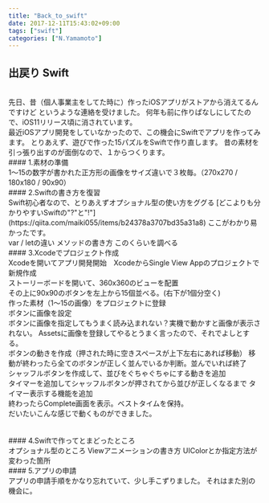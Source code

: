 ```yaml
---
title: "Back_to_swift"
date: 2017-12-11T15:43:02+09:00
tags: ["swift"]
categories: ["N.Yamamoto"]
---
```


## 出戻り Swift

<br />
先日、昔（個人事業主をしてた時に）作ったiOSアプリがストアから消えてるんですけど  
というような連絡を受けました。  
何年も前に作りぱなしにしてたので、iOS11リリース頃に消されています。  
<br />
最近iOSアプリ開発をしていなかったので、この機会にSwiftでアプリを作ってみます。  
とりあえず、遊びで作った15パズルをSwiftで作り直します。  
昔の素材を引っ張り出すのが面倒なので、１からつくります。  
<br />
#### 1.素材の準備
<br />
1〜15の数字が書かれた正方形の画像をサイズ違いで３枚毎。（270x270 / 180x180 / 90x90）  
<br />
#### 2.Swiftの書き方を復習
<br />
Swift初心者なので、とりあえずオプショナル型の使い方をググる  
[どこよりも分かりやすいSwiftの"?"と"!"](https://qiita.com/maiki055/items/b24378a3707bd35a31a8)  
ここがわかり易かったです。  
<br />
var / letの違い  
メソッドの書き方  
このくらいを調べる  
<br />
#### 3.Xcodeでプロジェクト作成
<br />
Xcodeを開いてアプリ開発開始　XcodeからSingle View Appのプロジェクトで新規作成  
<br />
ストーリーボードを開いて、360x360のビューを配置  
<br />
その上に90x90のボタンを左上から15個並べる。(右下が1個分空く)  
<br />
作った素材（1〜15の画像）をプロジェクトに登録  
<br />
ボタンに画像を設定  
<br />
ボタンに画像を指定してもうまく読み込まれない？実機で動かすと画像が表示されない。  
Assetsに画像を登録してやるとうまく言ったので、それでよしとする。  
<br />
ボタンの動きを作成（押された時に空きスペースが上下左右にあれば移動）  
移動が終わったら全てのボタンが正しく並んでいるか判断。並んでいれば終了  
<br />
シャッフルボタンを作成して、並びをぐちゃぐちゃにする動きを追加  
<br />
タイマーを追加してシャッフルボタンが押されてから並びが正しくなるまで  
タイマー表示する機能を追加  
<br />
終わったらComplete画面を表示。ベストタイムを保持。  
<br />
だいたいこんな感じで動くものができました。
<br />
<br />
<br />
#### 4.Swiftで作ってとまどったところ
<br />
オプショナル型のところ  
Viewアニメーションの書き方  
UIColorとか指定方法が変わった箇所  
<br />
#### 5.アプリの申請
<br />
アプリの申請手順をかなり忘れていて、少し手こずりました。  
それはまた別の機会に。
<br />
<br />
<br />
